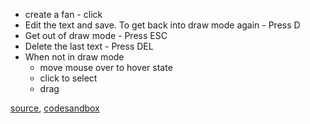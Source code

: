 - create a fan - click
- Edit the text and save. To get back into draw mode again - Press D
- Get out of draw mode - Press ESC
- Delete the last text - Press DEL
- When not in draw mode
	- move mouse over to hover state
	- click to select
	- drag

[source](https://github.com/backenddevplus/react-stockcharts/blob/master/docs/lib/charts/CandleStickChartWithText.js), [codesandbox](https://codesandbox.io/s/github/backenddevplus/react-stockcharts-examples2/tree/master/examples/CandleStickChartWithText)
